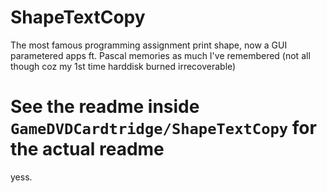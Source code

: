 # ShapeTextCopy
 The most famous programming assignment print shape, now a GUI parametered apps ft. Pascal memories as much I've remembered (not all though coz my 1st time harddisk burned irrecoverable)

# See the readme inside `GameDVDCardtridge/ShapeTextCopy` for the actual readme
yess.
